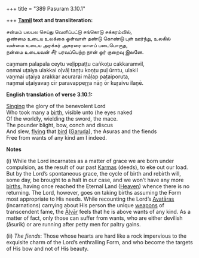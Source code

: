 +++
title = "389 Pasuram 3.10.1"

+++
**[Tamil](/definition/tamil#history "show Tamil definitions") text and transliteration:**

சன்மம் பலபல செய்து வெளிப்பட்டு சங்கொடு சக்கரம்வில்,  
ஒண்மை உடைய உலக்கை ஒள்வாள் தண்டு கொண்டு புள் ஊர்ந்து, உலகில்  
வன்மை உடைய அரக்கர் அசுரரை மாளப் படைபொருத,  
நன்மை உடையவன் சீர் பரவப்பெற்ற நான் ஓர் குறைவு இலனே.

caṉmam palapala ceytu veḷippaṭṭu caṅkoṭu cakkaramvil,  
oṇmai uṭaiya ulakkai oḷvāḷ taṇṭu koṇṭu puḷ ūrntu, ulakil  
vaṉmai uṭaiya arakkar acurarai māḷap paṭaiporuta,  
naṉmai uṭaiyavaṉ cīr paravappeṟṟa nāṉ ōr kuṟaivu ilaṉē.

**English translation of verse 3.10.1:**

[Singing](/definition/singing#history "show Singing definitions") the glory of the benevolent Lord  
Who took many a [birth](/definition/birth#history "show birth definitions"), visible unto (he eyes naked  
Of the worldly, wielding the sword, the mace.  
The pounder blight, bow, conch and discus  
And slew, [flying](/definition/flying#history "show flying definitions") that [bird](/definition/bird#history "show bird definitions") ([Garuḍa](/definition/garuda#vaishnavism "show Garuḍa definitions")), the Asuras and the fiends  
Free from wants of any kind am I indeed.

**Notes**

\(i\) While the Lord incarnates as a matter of grace we are born under compulsion, as the result of our past [Karmas](/definition/karma#vaishnavism "show Karmas definitions") (deeds), to eke out our load. But by the Lord’s spontaneous grace, the cycle of birth and rebirth will, some day, be brought to a halt in our case, and we won’t have any more [births](/definition/birth#history "show births definitions"), having once reached the Eternal Land ([Heaven](/definition/heaven#history "show Heaven definitions")) whence there is no returning. The Lord, however, goes on taking births assuming the Form most appropriate to His needs. While recounting the Lord’s [Avatāras](/definition/avatara#vaishnavism "show Avatāras definitions") (incarnations) carrying about His person the unique [weapons](/definition/weapon#history "show weapons definitions") of transcendent fame, the [Āḻvār](/definition/aḻvar#vaishnavism "show Āḻvār definitions") feels that he is above wants of any kind. As a matter of fact, only those can suffer from wants, who are either devilish (āsurik) or are running after petty men for paltry gains.

\(ii\) *The fiends*: Those whose hearts are hard like a rock impervious to the exquisite charm of the Lord’s enthralling Form, and who become the targets of His bow and not of His beauty.


